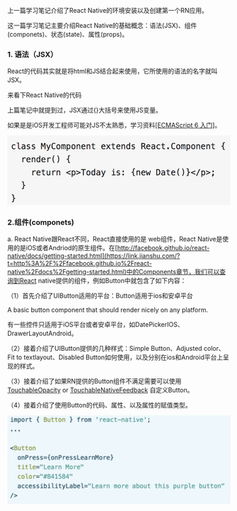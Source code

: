 上一篇学习笔记介绍了React Native的环境安装以及创建第一个RN应用。

这一篇学习笔记主要介绍React Native的基础概念：语法\(JSX\)、组件\(componets\)、状态\(state\)、属性\(props\)。

### 1. 语法（JSX）

React的代码其实就是将html和JS结合起来使用，它所使用的语法的名字就叫JSX。

来看下React Native的代码

上篇笔记中就提到过，JSX通过{}大括号来使用JS变量。

如果是是iOS开发工程师可能对JS不太熟悉，学习资料[\[ECMAScript 6 入门\]](https://link.zhihu.com/?target=http%3A//es6.ruanyifeng.com/)。

![](/assets/1.png)

### 2.组件\(componets\)

a. React Native跟React不同，React直接使用的是 web组件，React Native是使用的是iOS或者Andriod的原生组件。在[http://facebook.github.io/react-native/docs/getting-started.html](https://link.jianshu.com/?t=http%3A%2F%2Ffacebook.github.io%2Freact-native%2Fdocs%2Fgetting-started.html)中的Components章节，我们可以查询到React native提供的组件，例如Button中就包含了如下内容：

（1）首先介绍了UIButton适用的平台：Button适用于ios和安卓平台

A basic button component that should render nicely on any platform. 

有一些控件只适用于iOS平台或者安卓平台，如DatePickerIOS、DrawerLayoutAndroid。

（2）接着介绍了UIButton提供的几种样式：Simple Button、Adjusted color、Fit to textlayout、Disabled Button如何使用，以及分别在ios和Android平台上呈现的样式。

（3）接着介绍了如果RN提供的Button组件不满足需要可以使用[TouchableOpacity](https://link.jianshu.com/?t=http%3A%2F%2Ffacebook.github.io%2Freact-native%2Fdocs%2Ftouchableopacity.html) or [TouchableNativeFeedback](https://link.jianshu.com/?t=http%3A%2F%2Ffacebook.github.io%2Freact-native%2Fdocs%2Ftouchablenativefeedback.html) 自定义Button。

（4）接着介绍了使用Button的代码、属性、以及属性的赋值类型。

![](/assets/2.png)



